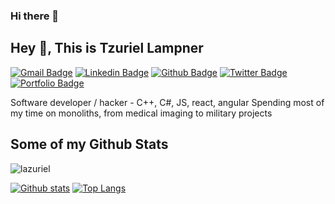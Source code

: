 ### Hi there 👋

## Hey 👋, This is Tzuriel Lampner
[![Gmail Badge](https://img.shields.io/badge/-tzuriel.lampner@gmail.com-c14438?style=flat&logo=Gmail&logoColor=white&link=mailto:tzuriel.lampner@gmail.com)](mailto:tzuriel.lampner@gmail.com) 
[![Linkedin Badge](https://img.shields.io/badge/-tzuriellampner-0072b1?style=flat&logo=Linkedin&logoColor=white&link=https://www.linkedin.com/in/tzuriellampner/)](https://www.linkedin.com/in/tzuriellampner/) [![Github Badge](https://img.shields.io/badge/-lazuriel-grey?style=flat&logo=github&logoColor=white&link=https://github.com/lazuriel/)](https://www.github.com/lazuriel/) [![Twitter Badge](https://img.shields.io/badge/-tzuriel_l-00acee?style=flat&logo=twitter&logoColor=white&link=https://twitter.com/tzuriel_l/)](https://www.twitter.com/tzuriel_l/) [![Portfolio Badge](https://img.shields.io/badge/portfolio-web-blue?style=flat&link=https://github.com/lazuriel/)](https://github.com/lazuriel/) <p align='left'>Software developer / hacker - C++, C#, JS, react, angular
Spending most of my time on monoliths, from medical imaging to military projects</p>
## Some of my Github Stats
<p align=left> <img src=https://komarev.com/ghpvc/?username=lazuriel alt=lazuriel /> </p>

[![Github stats](https://github-readme-stats.vercel.app/api?username=lazuriel&show_icons=true&include_all_commits=true)](https://github.com/lazuriel/github-readme-stats)
[![Top Langs](https://github-readme-stats.vercel.app/api/top-langs/?username=lazuriel&layout=compact)](https://github.com/lazuriel/github-readme-stats)


<!--
**lazuriel/lazuriel** is a ✨ _special_ ✨ repository because its `README.md` (this file) appears on your GitHub profile.

Here are some ideas to get you started:

- 🔭 I’m currently working on ...
- 🌱 I’m currently learning ...
- 👯 I’m looking to collaborate on ...
- 🤔 I’m looking for help with ...
- 💬 Ask me about ...
- 📫 How to reach me: ...
- 😄 Pronouns: ...
- ⚡ Fun fact: ...
-->
